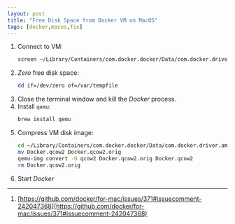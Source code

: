 ```yaml
---
layout: post
title: "Free Disk Space from Docker VM on MacOS"
tags: [docker,macos,fix]
---
```


1. Connect to VM:
   ```bash
   screen ~/Library/Containers/com.docker.docker/Data/com.docker.driver.amd64-linux/tty
   ```
2. *Zero* free disk space:
   ```bash
   dd if=/dev/zero of=/var/tempfile
   ```
3. Close the terminal window and kill the *Docker* process.
4. Install `qemu`:
   ```bash
   brew install qemu
   ```
5. Compress VM disk image:
   ```bash
   cd ~/Library/Containers/com.docker.docker/Data/com.docker.driver.amd64-linux
   mv Docker.qcow2 Docker.qcow2.orig
   qemu-img convert -O qcow2 Docker.qcow2.orig Docker.qcow2
   rm Docker.qcow2.orig
   ```
6. Start *Docker* 

---
1. [https://github.com/docker/for-mac/issues/371#issuecomment-242047368](https://github.com/docker/for-mac/issues/371#issuecomment-242047368)
